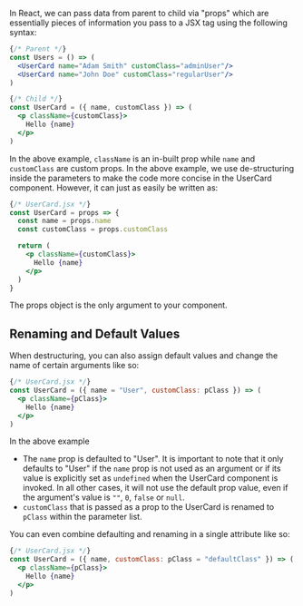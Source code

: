 In React, we can pass data from parent to child via "props" which are essentially pieces of information you pass to a JSX tag using the following syntax:

```jsx
{/* Parent */}
const Users = () => (
  <UserCard name="Adam Smith" customClass="adminUser"/>
  <UserCard name="John Doe" customClass="regularUser"/>
)

{/* Child */}
const UserCard = ({ name, customClass }) => (
  <p className={customClass}>
    Hello {name}
  </p>
)
```

In the above example, `className` is an in-built prop while `name` and `customClass` are custom props.
In the above example, we use de-structuring inside the parameters to make the code more concise in the UserCard component. However, it can just as easily be written as:

```jsx
{/* UserCard.jsx */}
const UserCard = props => {
  const name = props.name
  const customClass = props.customClass

  return (
    <p className={customClass}>
      Hello {name}
    </p>
  )
}
```

The props object is the only argument to your component.

## Renaming and Default Values

When destructuring, you can also assign default values and change the name of certain arguments like so:

```jsx
{/* UserCard.jsx */}
const UserCard = ({ name = "User", customClass: pClass }) => (
  <p className={pClass}>
    Hello {name}
  </p>
)
```

In the above example

* The `name` prop is defaulted to "User". It is important to note that it only defaults to "User" if the `name` prop is not used as an argument or if its value is explicitly set as `undefined` when the UserCard component is invoked. In all other cases, it will not use the default prop value, even if the argument's value is `""`, `0`, `false` or `null`.
* `customClass` that is passed as a prop to the UserCard is renamed to `pClass` within the parameter list.

You can even combine defaulting and renaming in a single attribute like so:

```jsx
{/* UserCard.jsx */}
const UserCard = ({ name, customClass: pClass = "defaultClass" }) => (
  <p className={pClass}>
    Hello {name}
  </p>
)
```
